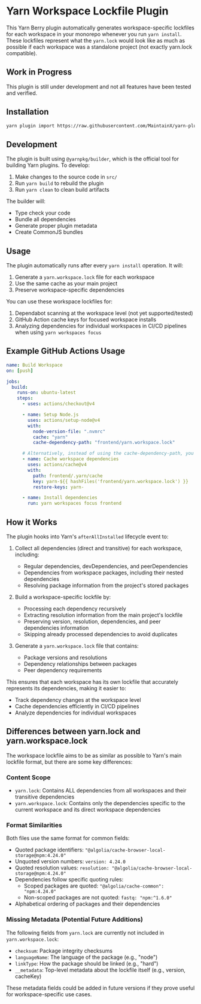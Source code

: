 # Yarn Workspace Lockfile Plugin

This Yarn Berry plugin automatically generates workspace-specific lockfiles for each workspace in your monorepo whenever you run `yarn install`.
These lockfiles represent what the `yarn.lock` would look like as much as possible if each workspace was a standalone project (not exactly yarn.lock compatible).

## Work in Progress

This plugin is still under development and not all features have been tested and verified.

## Installation

```bash
yarn plugin import https://raw.githubusercontent.com/MaintainX/yarn-plugin-workspace-lockfile/refs/tags/v0.2.0/bundles/%40yarnpkg/plugin-workspace-lockfile.js
```

## Development

The plugin is built using `@yarnpkg/builder`, which is the official tool for building Yarn plugins. To develop:

1. Make changes to the source code in `src/`
2. Run `yarn build` to rebuild the plugin
3. Run `yarn clean` to clean build artifacts

The builder will:

- Type check your code
- Bundle all dependencies
- Generate proper plugin metadata
- Create CommonJS bundles

## Usage

The plugin automatically runs after every `yarn install` operation. It will:

1. Generate a `yarn.workspace.lock` file for each workspace
2. Use the same cache as your main project
3. Preserve workspace-specific dependencies

You can use these workspace lockfiles for:

1. Dependabot scanning at the workspace level (not yet supported/tested)
2. GitHub Action cache keys for focused workspace installs
3. Analyzing dependencies for individual workspaces in CI/CD pipelines when using `yarn workspaces focus`

## Example GitHub Actions Usage

```yaml
name: Build Workspace
on: [push]

jobs:
  build:
    runs-on: ubuntu-latest
    steps:
      - uses: actions/checkout@v4

      - name: Setup Node.js
        uses: actions/setup-node@v4
        with:
          node-version-file: ".nvmrc"
          cache: "yarn"
          cache-dependency-path: "frontend/yarn.workspace.lock"

      # Alternatively, instead of using the cache-dependency-path, you can use the hashFiles function to hash the lockfile
      - name: Cache workspace dependencies
        uses: actions/cache@v4
        with:
          path: frontend/.yarn/cache
          key: yarn-${{ hashFiles('frontend/yarn.workspace.lock') }}
          restore-keys: yarn-

      - name: Install dependencies
        run: yarn workspaces focus frontend
```

## How it Works

The plugin hooks into Yarn's `afterAllInstalled` lifecycle event to:

1. Collect all dependencies (direct and transitive) for each workspace, including:

   - Regular dependencies, devDependencies, and peerDependencies
   - Dependencies from workspace packages, including their nested dependencies
   - Resolving package information from the project's stored packages

2. Build a workspace-specific lockfile by:

   - Processing each dependency recursively
   - Extracting resolution information from the main project's lockfile
   - Preserving version, resolution, dependencies, and peer dependencies information
   - Skipping already processed dependencies to avoid duplicates

3. Generate a `yarn.workspace.lock` file that contains:
   - Package versions and resolutions
   - Dependency relationships between packages
   - Peer dependency requirements

This ensures that each workspace has its own lockfile that accurately represents its dependencies, making it easier to:

- Track dependency changes at the workspace level
- Cache dependencies efficiently in CI/CD pipelines
- Analyze dependencies for individual workspaces

## Differences between yarn.lock and yarn.workspace.lock

The workspace lockfile aims to be as similar as possible to Yarn's main lockfile format, but there are some key differences:

### Content Scope
- `yarn.lock`: Contains ALL dependencies from all workspaces and their transitive dependencies
- `yarn.workspace.lock`: Contains only the dependencies specific to the current workspace and its direct workspace dependencies

### Format Similarities
Both files use the same format for common fields:
- Quoted package identifiers: `"@algolia/cache-browser-local-storage@npm:4.24.0"`
- Unquoted version numbers: `version: 4.24.0`
- Quoted resolution values: `resolution: "@algolia/cache-browser-local-storage@npm:4.24.0"`
- Dependencies follow specific quoting rules:
  - Scoped packages are quoted: `"@algolia/cache-common": "npm:4.24.0"`
  - Non-scoped packages are not quoted: `fastq: "npm:^1.6.0"`
- Alphabetical ordering of packages and their dependencies

### Missing Metadata (Potential Future Additions)
The following fields from `yarn.lock` are currently not included in `yarn.workspace.lock`:
- `checksum`: Package integrity checksums
- `languageName`: The language of the package (e.g., "node")
- `linkType`: How the package should be linked (e.g., "hard")
- `__metadata`: Top-level metadata about the lockfile itself (e.g., version, cacheKey)

These metadata fields could be added in future versions if they prove useful for workspace-specific use cases.
